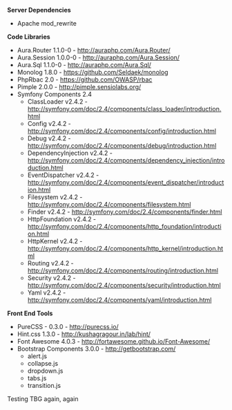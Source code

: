 **Server Dependencies**

* Apache mod_rewrite

**Code Libraries**

* Aura.Router 1.1.0-0 - http://auraphp.com/Aura.Router/
* Aura.Session 1.0.0-0 - http://auraphp.com/Aura.Session/
* Aura.Sql 1.1.0-0 - http://auraphp.com/Aura.Sql/
* Monolog 1.8.0 - https://github.com/Seldaek/monolog
* PhpRbac 2.0 - https://github.com/OWASP/rbac
* Pimple 2.0.0 - http://pimple.sensiolabs.org/
* Symfony Components 2.4
    * ClassLoader v2.4.2 - http://symfony.com/doc/2.4/components/class_loader/introduction.html
    * Config v2.4.2 - http://symfony.com/doc/2.4/components/config/introduction.html
    * Debug v2.4.2 - http://symfony.com/doc/2.4/components/debug/introduction.html
    * DependencyInjection v2.4.2 - http://symfony.com/doc/2.4/components/dependency_injection/introduction.html
    * EventDispatcher v2.4.2 - http://symfony.com/doc/2.4/components/event_dispatcher/introduction.html
    * Filesystem v2.4.2 - http://symfony.com/doc/2.4/components/filesystem.html
    * Finder v2.4.2 - http://symfony.com/doc/2.4/components/finder.html
    * HttpFoundation v2.4.2 - http://symfony.com/doc/2.4/components/http_foundation/introduction.html
    * HttpKernel v2.4.2 - http://symfony.com/doc/2.4/components/http_kernel/introduction.html
    * Routing v2.4.2 - http://symfony.com/doc/2.4/components/routing/introduction.html
    * Security v2.4.2 - http://symfony.com/doc/2.4/components/security/introduction.html
    * Yaml v2.4.2 - http://symfony.com/doc/2.4/components/yaml/introduction.html

**Front End Tools**

* PureCSS - 0.3.0 - http://purecss.io/
* Hint.css 1.3.0 - http://kushagragour.in/lab/hint/
* Font Awesome 4.0.3 - http://fortawesome.github.io/Font-Awesome/
* Bootstrap Components 3.0.0 - http://getbootstrap.com/
    * alert.js
    * collapse.js
    * dropdown.js
    * tabs.js
    * transition.js
    
Testing TBG again, again